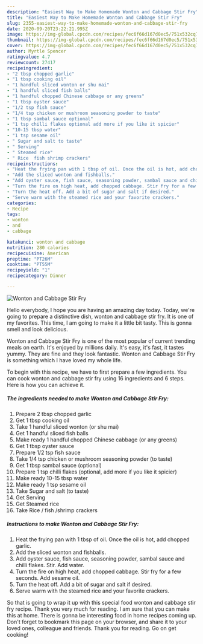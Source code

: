 ```yaml
---
description: "Easiest Way to Make Homemade Wonton and Cabbage Stir Fry"
title: "Easiest Way to Make Homemade Wonton and Cabbage Stir Fry"
slug: 2355-easiest-way-to-make-homemade-wonton-and-cabbage-stir-fry
date: 2020-09-20T23:22:21.995Z
image: https://img-global.cpcdn.com/recipes/fec6f66d167d0ec5/751x532cq70/wonton-and-cabbage-stir-fry-recipe-main-photo.jpg
thumbnail: https://img-global.cpcdn.com/recipes/fec6f66d167d0ec5/751x532cq70/wonton-and-cabbage-stir-fry-recipe-main-photo.jpg
cover: https://img-global.cpcdn.com/recipes/fec6f66d167d0ec5/751x532cq70/wonton-and-cabbage-stir-fry-recipe-main-photo.jpg
author: Myrtle Spencer
ratingvalue: 4.7
reviewcount: 27417
recipeingredient:
- "2 tbsp chopped garlic"
- "1 tbsp cooking oil"
- "1 handful sliced wonton or shu mai"
- "1 handful sliced fish balls"
- "1 handful chopped Chinese cabbage or any greens"
- "1 tbsp oyster sauce"
- "1/2 tsp fish sauce"
- "1/4 tsp chicken or mushroom seasoning powder to taste"
- "1 tbsp sambal sauce optional"
- "1 tsp chilli flakes optional add more if you like it spicier"
- "10-15 tbsp water"
- "1 tsp sesame oil"
- " Sugar and salt to taste"
- " Serving"
- " Steamed rice"
- " Rice  fish shrimp crackers"
recipeinstructions:
- "Heat the frying pan with 1 tbsp of oil. Once the oil is hot, add chopped garlic."
- "Add the sliced wonton and fishballs."
- "Add oyster sauce, fish sauce, seasoning powder, sambal sauce and chilli flakes. Stir. Add water."
- "Turn the fire on high heat, add chopped cabbage. Stir fry for a few seconds. Add sesame oil."
- "Turn the heat off. Add a bit of sugar and salt if desired."
- "Serve warm with the steamed rice and your favorite crackers."
categories:
- Recipe
tags:
- wonton
- and
- cabbage

katakunci: wonton and cabbage 
nutrition: 280 calories
recipecuisine: American
preptime: "PT26M"
cooktime: "PT55M"
recipeyield: "1"
recipecategory: Dinner

---
```



![Wonton and Cabbage Stir Fry](https://img-global.cpcdn.com/recipes/fec6f66d167d0ec5/751x532cq70/wonton-and-cabbage-stir-fry-recipe-main-photo.jpg)

Hello everybody, I hope you are having an amazing day today. Today, we're going to prepare a distinctive dish, wonton and cabbage stir fry. It is one of my favorites. This time, I am going to make it a little bit tasty. This is gonna smell and look delicious.

Wonton and Cabbage Stir Fry is one of the most popular of current trending meals on earth. It's enjoyed by millions daily. It's easy, it's fast, it tastes yummy. They are fine and they look fantastic. Wonton and Cabbage Stir Fry is something which I have loved my whole life.




To begin with this recipe, we have to first prepare a few ingredients. You can cook wonton and cabbage stir fry using 16 ingredients and 6 steps. Here is how you can achieve it.

<!--inarticleads1-->

##### The ingredients needed to make Wonton and Cabbage Stir Fry:

1. Prepare 2 tbsp chopped garlic
1. Get 1 tbsp cooking oil
1. Take 1 handful sliced wonton (or shu mai)
1. Get 1 handful sliced fish balls
1. Make ready 1 handful chopped Chinese cabbage (or any greens)
1. Get 1 tbsp oyster sauce
1. Prepare 1/2 tsp fish sauce
1. Take 1/4 tsp chicken or mushroom seasoning powder (to taste)
1. Get 1 tbsp sambal sauce (optional)
1. Prepare 1 tsp chilli flakes (optional, add more if you like it spicier)
1. Make ready 10-15 tbsp water
1. Make ready 1 tsp sesame oil
1. Take  Sugar and salt (to taste)
1. Get  Serving
1. Get  Steamed rice
1. Take  Rice / fish /shrimp crackers




<!--inarticleads2-->

##### Instructions to make Wonton and Cabbage Stir Fry:

1. Heat the frying pan with 1 tbsp of oil. Once the oil is hot, add chopped garlic.
1. Add the sliced wonton and fishballs.
1. Add oyster sauce, fish sauce, seasoning powder, sambal sauce and chilli flakes. Stir. Add water.
1. Turn the fire on high heat, add chopped cabbage. Stir fry for a few seconds. Add sesame oil.
1. Turn the heat off. Add a bit of sugar and salt if desired.
1. Serve warm with the steamed rice and your favorite crackers.




So that is going to wrap it up with this special food wonton and cabbage stir fry recipe. Thank you very much for reading. I am sure that you can make this at home. There is gonna be interesting food in home recipes coming up. Don't forget to bookmark this page on your browser, and share it to your loved ones, colleague and friends. Thank you for reading. Go on get cooking!
